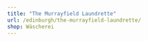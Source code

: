 ```yaml
---
title: "The Murrayfield Laundrette"
url: /edinburgh/the-murrayfield-laundrette/
shop: Wäscherei
---
```

